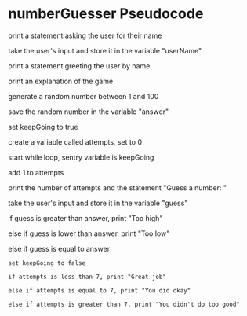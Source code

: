 # numberGuesser Pseudocode

print a statement asking the user for their name

take the user's input and store it in the variable "userName"

print a statement greeting the user by name

print an explanation of the game

generate a random number between 1 and 100 

save the random number in the variable "answer"

set keepGoing to true

create a variable called attempts, set to 0

start while loop, sentry variable is keepGoing

  add 1 to attempts
  
  print the number of attempts and the statement "Guess a number: "
  
  take the user's input and store it in the variable "guess"
  
  if guess is greater than answer, print "Too high"
  
  else if guess is lower than answer, print "Too low"
  
  else if guess is equal to answer
  
    set keepGoing to false
    
    if attempts is less than 7, print "Great job"
    
    else if attempts is equal to 7, print "You did okay"
    
    else if attempts is greater than 7, print "You didn't do too good"

